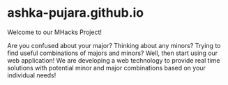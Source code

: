 # ashka-pujara.github.io

Welcome to our MHacks Project!

Are you confused about your major? Thinking about any minors? 
Trying to find useful combinations of majors and minors? 
Well, then start using our web application!
We are developing a web technology to provide real time solutions with potential minor and major combinations based on your individual needs!
